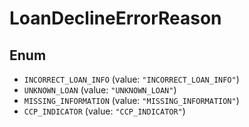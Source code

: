 # LoanDeclineErrorReason

## Enum

* `INCORRECT_LOAN_INFO` (value: `"INCORRECT_LOAN_INFO"`)
* `UNKNOWN_LOAN` (value: `"UNKNOWN_LOAN"`)
* `MISSING_INFORMATION` (value: `"MISSING_INFORMATION"`)
* `CCP_INDICATOR` (value: `"CCP_INDICATOR"`)
